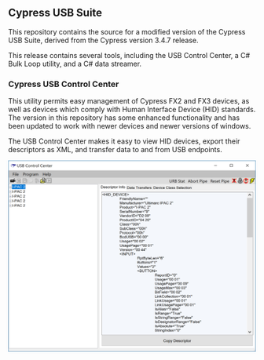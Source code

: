 ## Cypress USB Suite

This repository contains the source for a modified version of the Cypress USB
Suite, derived from the Cypress version 3.4.7 release.

This release contains several tools, including the USB Control Center, a C#
Bulk Loop utility, and a C# data streamer.

### Cypress USB Control Center

This utility permits easy management of Cypress FX2 and FX3 devices, as well
as devices which comply with Human Interface Device (HID) standards.  The
version in this repository has some enhanced functionality and has been updated
to work with newer devices and newer versions of windows.

The USB Control Center makes it easy to view HID devices, export their
descriptors as XML, and transfer data to and from USB endpoints.

![Cypress USB Control Center Screenshot](doc/images/usb_control_center.png)